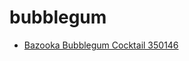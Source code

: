 # bubblegum

 * [Bazooka Bubblegum Cocktail 350146](../../index/b/bazooka-bubblegum-cocktail-350146.json)
